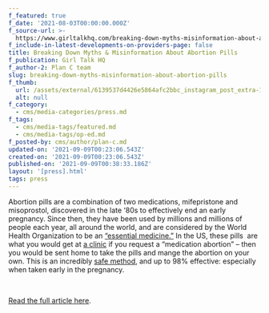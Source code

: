 ```yaml
---
f_featured: true
f_date: '2021-08-03T00:00:00.000Z'
f_source-url: >-
  https://www.girltalkhq.com/breaking-down-myths-misinformation-about-abortion-pills/
f_include-in-latest-developments-on-providers-page: false
title: Breaking Down Myths & Misinformation About Abortion Pills
f_publication: Girl Talk HQ
f_author-2: Plan C team
slug: breaking-down-myths-misinformation-about-abortion-pills
f_thumb:
  url: /assets/external/6139537d4426e5864afc2bbc_instagram_post_extra-1024x791.png
  alt: null
f_category:
  - cms/media-categories/press.md
f_tags:
  - cms/media-tags/featured.md
  - cms/media-tags/op-ed.md
f_posted-by: cms/author/plan-c.md
updated-on: '2021-09-09T00:23:06.543Z'
created-on: '2021-09-09T00:23:06.543Z'
published-on: '2021-09-09T00:38:33.186Z'
layout: '[press].html'
tags: press
---
```


Abortion pills are a combination of two medications, mifepristone and misoprostol, discovered in the late ‘80s to effectively end an early pregnancy. Since then, they have been used by millions and millions of people each year, all around the world, and are considered by the World Health Organization to be an [“essential medicine.”](https://www.who.int/selection_medicines/committees/expert/22/applications/s22.1_mifepristone-misoprostol.pdf?ua=1) In the US, these pills  are what you would get at [a clinic](https://www.girltalkhq.com/when-clergy-bring-blessings-inside-abortion-clinics/) if you request a “medication abortion” – then you would be sent home to take the pills and mange the abortion on your own. This is an incredibly [safe method](https://www.kff.org/womens-health-policy/fact-sheet/the-availability-and-use-of-medication-abortion/), and up to 98% effective: especially when taken early in the pregnancy.

‍

[Read the full article here](https://www.girltalkhq.com/breaking-down-myths-misinformation-about-abortion-pills/).
